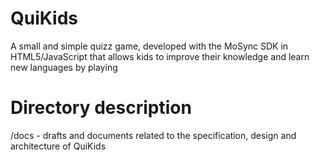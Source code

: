QuiKids
=======

A small and simple quizz game, developed with the MoSync SDK in HTML5/JavaScript that allows kids to improve their knowledge and learn new languages by playing

Directory description
=======

/docs - drafts and documents related to the specification, design and architecture of QuiKids